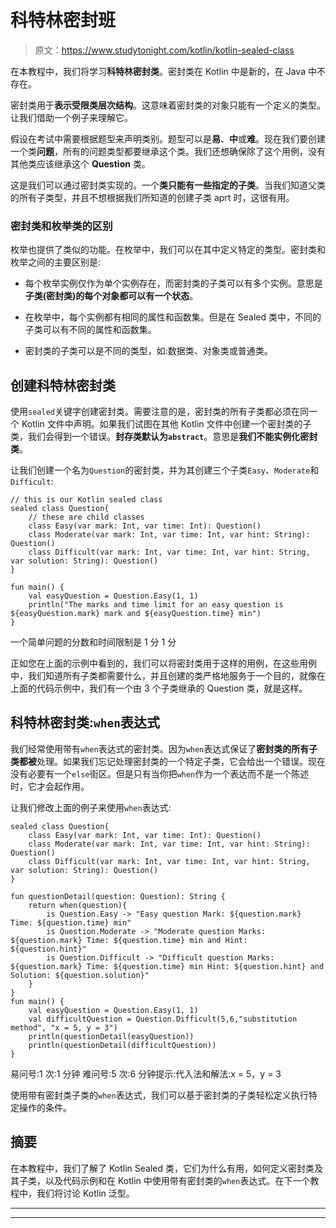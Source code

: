 # 科特林密封班

> 原文：<https://www.studytonight.com/kotlin/kotlin-sealed-class>

在本教程中，我们将学习**科特林密封类**。密封类在 Kotlin 中是新的，在 Java 中不存在。

密封类用于**表示受限类层次结构**。这意味着密封类的对象只能有一个定义的类型。让我们借助一个例子来理解它。

假设在考试中需要根据题型来声明类别。题型可以是**易**、**中**或**难**。现在我们要创建一个类**问题**，所有的问题类型都要继承这个类。我们还想确保除了这个用例，没有其他类应该继承这个 **Question** 类。

这是我们可以通过密封类实现的。一个**类只能有一些指定的子类**。当我们知道父类的所有子类型，并且不想根据我们所知道的创建子类 aprt 时，这很有用。

### 密封类和枚举类的区别

枚举也提供了类似的功能。在枚举中，我们可以在其中定义特定的类型。密封类和枚举之间的主要区别是:

*   每个枚举实例仅作为单个实例存在，而密封类的子类可以有多个实例。意思是**子类(密封类)的每个对象都可以有一个状态**。

*   在枚举中，每个实例都有相同的属性和函数集。但是在 Sealed 类中，不同的子类可以有不同的属性和函数集。

*   密封类的子类可以是不同的类型，如:数据类、对象类或普通类。

## 创建科特林密封类

使用`sealed`关键字创建密封类。需要注意的是，密封类的所有子类都必须在同一个 Kotlin 文件中声明。如果我们试图在其他 Kotlin 文件中创建一个密封类的子类，我们会得到一个错误。**封存类默认为`abstract`**。意思是**我们不能实例化密封类**。

让我们创建一个名为`Question`的密封类，并为其创建三个子类`Easy`、`Moderate`和`Difficult`:

```
// this is our Kotlin sealed class
sealed class Question{
    // these are child classes
    class Easy(var mark: Int, var time: Int): Question()
    class Moderate(var mark: Int, var time: Int, var hint: String): Question()
    class Difficult(var mark: Int, var time: Int, var hint: String, var solution: String): Question()
}

fun main() {
    val easyQuestion = Question.Easy(1, 1)
    println("The marks and time limit for an easy question is ${easyQuestion.mark} mark and ${easyQuestion.time} min")
}
```

一个简单问题的分数和时间限制是 1 分 1 分

正如您在上面的示例中看到的，我们可以将密封类用于这样的用例，在这些用例中，我们知道所有子类都需要什么，并且创建的类严格地服务于一个目的，就像在上面的代码示例中，我们有一个由 3 个子类继承的 Question 类，就是这样。

## 科特林密封类:`when`表达式

我们经常使用带有`when`表达式的密封类。因为`when`表达式保证了**密封类的所有子类都被**处理。如果我们忘记处理密封类的一个特定子类，它会给出一个错误。现在没有必要有一个`else`街区。但是只有当你把`when`作为一个表达而不是一个陈述时，它才会起作用。

让我们修改上面的例子来使用`when`表达式:

```
sealed class Question{
    class Easy(var mark: Int, var time: Int): Question()
    class Moderate(var mark: Int, var time: Int, var hint: String): Question()
    class Difficult(var mark: Int, var time: Int, var hint: String, var solution: String): Question()
}

fun questionDetail(question: Question): String {
    return when(question){
        is Question.Easy -> "Easy question Mark: ${question.mark} Time: ${question.time} min"
        is Question.Moderate -> "Moderate question Marks:  ${question.mark} Time: ${question.time} min and Hint: ${question.hint}"
        is Question.Difficult -> "Difficult question Marks:  ${question.mark} Time: ${question.time} min Hint: ${question.hint} and Solution: ${question.solution}"
    }
}
fun main() {
    val easyQuestion = Question.Easy(1, 1)
    val difficultQuestion = Question.Difficult(5,6,"substitution method", "x = 5, y = 3")
    println(questionDetail(easyQuestion))
    println(questionDetail(difficultQuestion))
}
```

易问号:1 次:1 分钟
难问号:5 次:6 分钟提示:代入法和解法:x = 5，y = 3

使用带有密封类子类的`when`表达式，我们可以基于密封类的子类轻松定义执行特定操作的条件。

## 摘要

在本教程中，我们了解了 Kotlin Sealed 类，它们为什么有用，如何定义密封类及其子类，以及代码示例和在 Kotlin 中使用带有密封类的`when`表达式。在下一个教程中，我们将讨论 Kotlin 泛型。

* * *

* * *